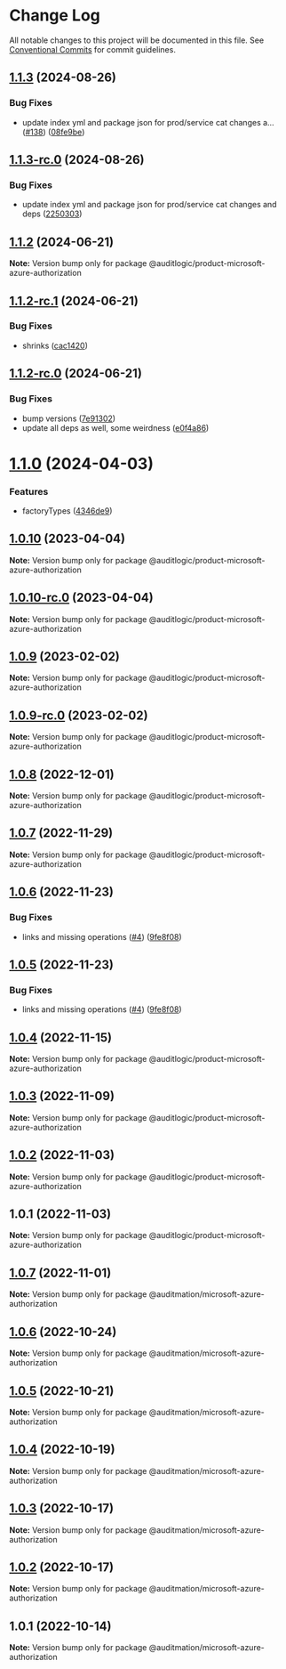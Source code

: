 # Change Log

All notable changes to this project will be documented in this file.
See [Conventional Commits](https://conventionalcommits.org) for commit guidelines.

## [1.1.3](https://github.com/auditlogic/product/compare/@auditlogic/product-microsoft-azure-authorization@1.1.2...@auditlogic/product-microsoft-azure-authorization@1.1.3) (2024-08-26)


### Bug Fixes

* update index yml and package json for prod/service cat changes a… ([#138](https://github.com/auditlogic/product/issues/138)) ([08fe9be](https://github.com/auditlogic/product/commit/08fe9beb1c8457462a19bc69caa02e6212d97e1a))





## [1.1.3-rc.0](https://github.com/auditlogic/product/compare/@auditlogic/product-microsoft-azure-authorization@1.1.2...@auditlogic/product-microsoft-azure-authorization@1.1.3-rc.0) (2024-08-26)


### Bug Fixes

* update index yml and package json for prod/service cat changes and deps ([2250303](https://github.com/auditlogic/product/commit/225030363a363608240135b7ebed386b28f01e4b))





## [1.1.2](https://github.com/auditlogic/product/compare/@auditlogic/product-microsoft-azure-authorization@1.1.2-rc.1...@auditlogic/product-microsoft-azure-authorization@1.1.2) (2024-06-21)

**Note:** Version bump only for package @auditlogic/product-microsoft-azure-authorization





## [1.1.2-rc.1](https://github.com/auditlogic/product/compare/@auditlogic/product-microsoft-azure-authorization@1.1.2-rc.0...@auditlogic/product-microsoft-azure-authorization@1.1.2-rc.1) (2024-06-21)


### Bug Fixes

* shrinks ([cac1420](https://github.com/auditlogic/product/commit/cac14200fefcd8183ab69fe89a47bd3f70f563e9))





## [1.1.2-rc.0](https://github.com/auditlogic/product/compare/@auditlogic/product-microsoft-azure-authorization@1.1.0...@auditlogic/product-microsoft-azure-authorization@1.1.2-rc.0) (2024-06-21)


### Bug Fixes

* bump versions ([7e91302](https://github.com/auditlogic/product/commit/7e913023b8b312150ed7762c32fbbe616be71de5))
* update all deps as well, some weirdness ([e0f4a86](https://github.com/auditlogic/product/commit/e0f4a864714e2d3de6bbf3da014d5312fe53be2f))





# [1.1.0](https://github.com/auditlogic/product/compare/@auditlogic/product-microsoft-azure-authorization@1.0.10...@auditlogic/product-microsoft-azure-authorization@1.1.0) (2024-04-03)


### Features

* factoryTypes ([4346de9](https://github.com/auditlogic/product/commit/4346de92693aee892fccf725338ffc7b80ab182b))





## [1.0.10](https://github.com/auditlogic/product/compare/@auditlogic/product-microsoft-azure-authorization@1.0.9...@auditlogic/product-microsoft-azure-authorization@1.0.10) (2023-04-04)

**Note:** Version bump only for package @auditlogic/product-microsoft-azure-authorization





## [1.0.10-rc.0](https://github.com/auditlogic/product/compare/@auditlogic/product-microsoft-azure-authorization@1.0.9...@auditlogic/product-microsoft-azure-authorization@1.0.10-rc.0) (2023-04-04)

**Note:** Version bump only for package @auditlogic/product-microsoft-azure-authorization





## [1.0.9](https://github.com/auditlogic/product/compare/@auditlogic/product-microsoft-azure-authorization@1.0.8...@auditlogic/product-microsoft-azure-authorization@1.0.9) (2023-02-02)

**Note:** Version bump only for package @auditlogic/product-microsoft-azure-authorization





## [1.0.9-rc.0](https://github.com/auditlogic/product/compare/@auditlogic/product-microsoft-azure-authorization@1.0.8...@auditlogic/product-microsoft-azure-authorization@1.0.9-rc.0) (2023-02-02)

**Note:** Version bump only for package @auditlogic/product-microsoft-azure-authorization





## [1.0.8](https://github.com/auditlogic/product/compare/@auditlogic/product-microsoft-azure-authorization@1.0.7...@auditlogic/product-microsoft-azure-authorization@1.0.8) (2022-12-01)

**Note:** Version bump only for package @auditlogic/product-microsoft-azure-authorization





## [1.0.7](https://github.com/auditlogic/product/compare/@auditlogic/product-microsoft-azure-authorization@1.0.6...@auditlogic/product-microsoft-azure-authorization@1.0.7) (2022-11-29)

**Note:** Version bump only for package @auditlogic/product-microsoft-azure-authorization





## [1.0.6](https://github.com/auditlogic/product/compare/@auditlogic/product-microsoft-azure-authorization@1.0.4...@auditlogic/product-microsoft-azure-authorization@1.0.6) (2022-11-23)


### Bug Fixes

* links and missing operations ([#4](https://github.com/auditlogic/product/issues/4)) ([9fe8f08](https://github.com/auditlogic/product/commit/9fe8f08fe7c57fdb79f991ac35bd6ac2e7dcad38))





## [1.0.5](https://github.com/auditlogic/product/compare/@auditlogic/product-microsoft-azure-authorization@1.0.4...@auditlogic/product-microsoft-azure-authorization@1.0.5) (2022-11-23)


### Bug Fixes

* links and missing operations ([#4](https://github.com/auditlogic/product/issues/4)) ([9fe8f08](https://github.com/auditlogic/product/commit/9fe8f08fe7c57fdb79f991ac35bd6ac2e7dcad38))





## [1.0.4](https://github.com/auditlogic/product/compare/@auditlogic/product-microsoft-azure-authorization@1.0.3...@auditlogic/product-microsoft-azure-authorization@1.0.4) (2022-11-15)

**Note:** Version bump only for package @auditlogic/product-microsoft-azure-authorization





## [1.0.3](https://github.com/auditlogic/product/compare/@auditlogic/product-microsoft-azure-authorization@1.0.2...@auditlogic/product-microsoft-azure-authorization@1.0.3) (2022-11-09)

**Note:** Version bump only for package @auditlogic/product-microsoft-azure-authorization





## [1.0.2](https://github.com/auditlogic/product/compare/@auditlogic/product-microsoft-azure-authorization@1.0.1...@auditlogic/product-microsoft-azure-authorization@1.0.2) (2022-11-03)

**Note:** Version bump only for package @auditlogic/product-microsoft-azure-authorization





## 1.0.1 (2022-11-03)

**Note:** Version bump only for package @auditlogic/product-microsoft-azure-authorization





## [1.0.7](https://github.com/auditmation/store-content/compare/@auditmation/microsoft-azure-authorization@1.0.6...@auditmation/microsoft-azure-authorization@1.0.7) (2022-11-01)

**Note:** Version bump only for package @auditmation/microsoft-azure-authorization





## [1.0.6](https://github.com/auditmation/store-content/compare/@auditmation/microsoft-azure-authorization@1.0.5...@auditmation/microsoft-azure-authorization@1.0.6) (2022-10-24)

**Note:** Version bump only for package @auditmation/microsoft-azure-authorization





## [1.0.5](https://github.com/auditmation/store-content/compare/@auditmation/microsoft-azure-authorization@1.0.4...@auditmation/microsoft-azure-authorization@1.0.5) (2022-10-21)

**Note:** Version bump only for package @auditmation/microsoft-azure-authorization





## [1.0.4](https://github.com/auditmation/store-content/compare/@auditmation/microsoft-azure-authorization@1.0.3...@auditmation/microsoft-azure-authorization@1.0.4) (2022-10-19)

**Note:** Version bump only for package @auditmation/microsoft-azure-authorization





## [1.0.3](https://github.com/auditmation/store-content/compare/@auditmation/microsoft-azure-authorization@1.0.2...@auditmation/microsoft-azure-authorization@1.0.3) (2022-10-17)

**Note:** Version bump only for package @auditmation/microsoft-azure-authorization





## [1.0.2](https://github.com/auditmation/store-content/compare/@auditmation/microsoft-azure-authorization@1.0.1...@auditmation/microsoft-azure-authorization@1.0.2) (2022-10-17)

**Note:** Version bump only for package @auditmation/microsoft-azure-authorization





## 1.0.1 (2022-10-14)

**Note:** Version bump only for package @auditmation/microsoft-azure-authorization
